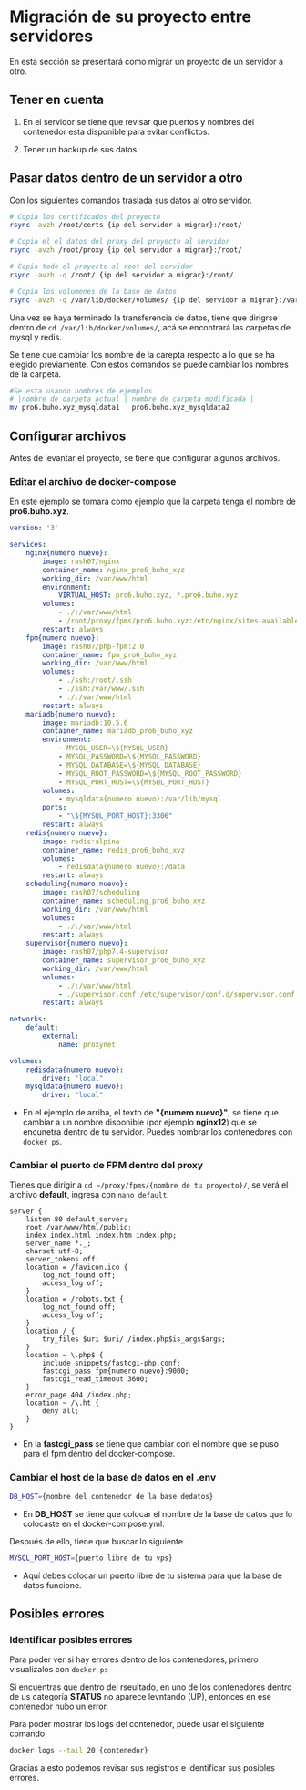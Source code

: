 # Migración de su proyecto entre servidores

En esta sección se presentará como migrar un proyecto de un servidor a otro.

## Tener en cuenta

1. En el servidor se tiene que revisar que puertos y nombres del contenedor esta disponible para evitar conflictos.

2. Tener un backup de sus datos.

## Pasar datos dentro de un servidor a otro

Con los siguientes comandos traslada sus datos al otro servidor.

```bash
# Copia los certificados del proyecto
rsync -avzh /root/certs {ip del servidor a migrar}:/root/ 

# Copia el el datos del proxy del proyecto al servidor
rsync -avzh /root/proxy {ip del servidor a migrar}:/root/              

# Copia todo el proyecto al root del servidor
rsync -avzh -q /root/ {ip del servidor a migrar}:/root/                

# Copia los volumenes de la base de datos
rsync -avzh -q /var/lib/docker/volumes/ {ip del servidor a migrar}:/var/lib/docker/volumes/ 
```

Una vez se haya terminado la transferencia de datos, tiene que dirigrse dentro de ```cd /var/lib/docker/volumes/```, acá se encontrará las carpetas de mysql y redis.

Se tiene que cambiar los nombre de la carepta respecto a lo que se ha elegido previamente. Con estos comandos se puede cambiar los nombres de la carpeta.
```bash
#Se esta usando nombres de ejemplos
# |nombre de carpeta actual | nombre de carpeta modificada |    
mv pro6.buho.xyz_mysqldata1   pro6.buho.xyz_mysqldata2
```

## Configurar archivos 

Antes de levantar el proyecto, se tiene que configurar algunos archivos.

### Editar el archivo de docker-compose

En este ejemplo se tomará como ejemplo que la carpeta tenga el nombre de **pro6.buho.xyz**.

```yaml title="docker-compose.yml"
version: '3'

services:
    nginx{numero nuevo}:
        image: rash07/nginx
        container_name: nginx_pro6_buho_xyz
        working_dir: /var/www/html
        environment:
            VIRTUAL_HOST: pro6.buho.xyz, *.pro6.buho.xyz
        volumes:
            - ./:/var/www/html
            - /root/proxy/fpms/pro6.buho.xyz:/etc/nginx/sites-available
        restart: always
    fpm{numero nuevo}:
        image: rash07/php-fpm:2.0
        container_name: fpm_pro6_buho_xyz
        working_dir: /var/www/html
        volumes:
            - ./ssh:/root/.ssh
            - ./ssh:/var/www/.ssh
            - ./:/var/www/html
        restart: always
    mariadb{numero nuevo}:
        image: mariadb:10.5.6
        container_name: mariadb_pro6_buho_xyz
        environment:
            - MYSQL_USER=\${MYSQL_USER}
            - MYSQL_PASSWORD=\${MYSQL_PASSWORD}
            - MYSQL_DATABASE=\${MYSQL_DATABASE}
            - MYSQL_ROOT_PASSWORD=\${MYSQL_ROOT_PASSWORD}
            - MYSQL_PORT_HOST=\${MYSQL_PORT_HOST}
        volumes:
            - mysqldata{numero nuevo}:/var/lib/mysql
        ports:
            - "\${MYSQL_PORT_HOST}:3306"
        restart: always
    redis{numero nuevo}:
        image: redis:alpine
        container_name: redis_pro6_buho_xyz
        volumes:
            - redisdata{numero nuevo}:/data
        restart: always
    scheduling{numero nuevo}:
        image: rash07/scheduling
        container_name: scheduling_pro6_buho_xyz
        working_dir: /var/www/html
        volumes:
            - ./:/var/www/html
        restart: always
    supervisor{numero nuevo}:
        image: rash07/php7.4-supervisor
        container_name: supervisor_pro6_buho_xyz
        working_dir: /var/www/html
        volumes:
            - ./:/var/www/html
            - ./supervisor.conf:/etc/supervisor/conf.d/supervisor.conf
        restart: always

networks:
    default:
        external:
            name: proxynet

volumes:
    redisdata{numero nuevo}:
        driver: "local"
    mysqldata{numero nuevo}:
        driver: "local"
```

* En el ejemplo de arriba, el texto de **"\{numero nuevo\}"**, se tiene que cambiar a un nombre disponible (por ejemplo **nginx12**) que se encunetra dentro de tu servidor. Puedes nombrar los contenedores con ```docker ps```.

### Cambiar el puerto de FPM dentro del proxy

Tienes que dirigir a ```cd ~/proxy/fpms/{nombre de tu proyecto}/```, se verá el archivo **default**, ingresa con ```nano default```.

```nginx title="default"
server {
    listen 80 default_server;
    root /var/www/html/public;
    index index.html index.htm index.php;
    server_name *._;
    charset utf-8;
    server_tokens off;
    location = /favicon.ico {
        log_not_found off;
        access_log off;
    }
    location = /robots.txt {
        log_not_found off;
        access_log off;
    }
    location / {
        try_files $uri $uri/ /index.php$is_args$args;
    }
    location ~ \.php$ {
        include snippets/fastcgi-php.conf;
        fastcgi_pass fpm{numero nuevo}:9000;
        fastcgi_read_timeout 3600;
    }
    error_page 404 /index.php;
    location ~ /\.ht {
        deny all;
    }
}
```

* En la **fastcgi_pass** se tiene que cambiar con el nombre que se puso para el fpm dentro del docker-compose.


### Cambiar el host de la base de datos en el .env 

```bash title=".env"
DB_HOST={nombre del contenedor de la base dedatos}
```

* En **DB_HOST** se tiene que colocar el nombre de la base de datos que lo colocaste en el docker-compose.yml.

Después de ello, tiene que buscar lo siguiente
```bash title=".env"
MYSQL_PORT_HOST={puerto libre de tu vps}
```

* Aquí debes colocar un puerto libre de tu sistema para que la base de datos funcione.

## Posibles errores

### Identificar posibles errores

Para poder ver si hay errores dentro de los contenedores, primero visualizalos con ```docker ps```

Si encuentras que dentro del rseultado, en uno de los contenedores dentro de us categoría **STATUS** no aparece levntando (UP), entonces en ese contenedor hubo un error.

Para poder mostrar los logs del contenedor, puede usar el siguiente comando

```bash
docker logs --tail 20 {contenedor}
```

Gracias a esto podemos revisar sus registros e identificar sus posibles errores.

